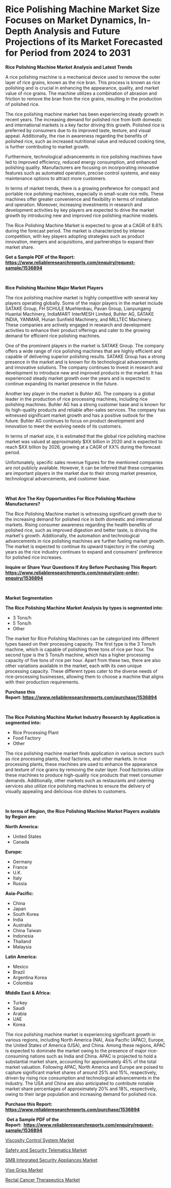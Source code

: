 <p><h1>Rice Polishing Machine Market Size Focuses on Market Dynamics, In-Depth Analysis and Future Projections of its Market Forecasted for Period from 2024 to 2031</h1></p><p><strong>Rice Polishing Machine Market Analysis and Latest Trends</strong></p>
<p><p>A rice polishing machine is a mechanical device used to remove the outer layer of rice grains, known as the rice bran. This process is known as rice polishing and is crucial in enhancing the appearance, quality, and market value of rice grains. The machine utilizes a combination of abrasion and friction to remove the bran from the rice grains, resulting in the production of polished rice.</p><p>The rice polishing machine market has been experiencing steady growth in recent years. The increasing demand for polished rice from both domestic and international markets is a key factor driving this growth. Polished rice is preferred by consumers due to its improved taste, texture, and visual appeal. Additionally, the rise in awareness regarding the benefits of polished rice, such as increased nutritional value and reduced cooking time, is further contributing to market growth.</p><p>Furthermore, technological advancements in rice polishing machines have led to improved efficiency, reduced energy consumption, and enhanced polishing quality. Manufacturers are focusing on incorporating innovative features such as automated operation, precise control systems, and easy maintenance options to attract more customers.</p><p>In terms of market trends, there is a growing preference for compact and portable rice polishing machines, especially in small-scale rice mills. These machines offer greater convenience and flexibility in terms of installation and operation. Moreover, increasing investments in research and development activities by key players are expected to drive the market growth by introducing new and improved rice polishing machine models.</p><p>The Rice Polishing Machine Market is expected to grow at a CAGR of 8.6% during the forecast period. The market is characterized by intense competition, with key players adopting strategies such as product innovation, mergers and acquisitions, and partnerships to expand their market share.</p></p>
<p><strong>Get a Sample PDF of the Report:&nbsp; <a href="https://www.reliableresearchreports.com/enquiry/request-sample/1536894">https://www.reliableresearchreports.com/enquiry/request-sample/1536894</a></strong></p>
<p>&nbsp;</p>
<p><strong>Rice Polishing Machine Major Market Players</strong></p>
<p><p>The rice polishing machine market is highly competitive with several key players operating globally. Some of the major players in the market include SATAKE Group, FH SCHULE Muehlenbau, Pavan Group, Lianyungang Huantai Machinery, IndiaMART InterMESH Limited, Buhler AG, SATAKE INDIA, YANMAR, Hunan Sunfield Machinery, and MILLTEC Machinery. These companies are actively engaged in research and development activities to enhance their product offerings and cater to the growing demand for efficient rice polishing machines.</p><p>One of the prominent players in the market is SATAKE Group. The company offers a wide range of rice polishing machines that are highly efficient and capable of delivering superior polishing results. SATAKE Group has a strong presence in the market and is known for its technological advancements and innovative solutions. The company continues to invest in research and development to introduce new and improved products in the market. It has experienced steady market growth over the years and is expected to continue expanding its market presence in the future.</p><p>Another key player in the market is Buhler AG. The company is a global leader in the production of rice processing machines, including rice polishing machines. Buhler AG has a strong customer base and is known for its high-quality products and reliable after-sales services. The company has witnessed significant market growth and has a positive outlook for the future. Buhler AG continues to focus on product development and innovation to meet the evolving needs of its customers.</p><p>In terms of market size, it is estimated that the global rice polishing machine market was valued at approximately $XX billion in 2020 and is expected to reach $XX billion by 2026, growing at a CAGR of XX% during the forecast period.</p><p>Unfortunately, specific sales revenue figures for the mentioned companies are not publicly available. However, it can be inferred that these companies are important players in the market due to their strong market presence, technological advancements, and customer base.</p></p>
<p>&nbsp;</p>
<p><strong>What Are The Key Opportunities For Rice Polishing Machine Manufacturers?</strong></p>
<p><p>The Rice Polishing Machine market is witnessing significant growth due to the increasing demand for polished rice in both domestic and international markets. Rising consumer awareness regarding the health benefits of polished rice, such as improved digestion and better taste, is driving the market's growth. Additionally, the automation and technological advancements in rice polishing machines are further fueling market growth. The market is expected to continue its upward trajectory in the coming years as the rice industry continues to expand and consumers' preference for polished rice increases.</p></p>
<p><strong>Inquire or Share Your Questions If Any Before Purchasing This Report: <a href="https://www.reliableresearchreports.com/enquiry/pre-order-enquiry/1536894">https://www.reliableresearchreports.com/enquiry/pre-order-enquiry/1536894</a></strong></p>
<p>&nbsp;</p>
<p><strong>Market Segmentation</strong></p>
<p><strong>The Rice Polishing Machine Market Analysis by types is segmented into:</strong></p>
<p><ul><li>3 Tons/h</li><li>5 Tons/h</li><li>Other</li></ul></p>
<p><p>The market for Rice Polishing Machines can be categorized into different types based on their processing capacity. The first type is the 3 Tons/h machine, which is capable of polishing three tons of rice per hour. The second type is the 5 Tons/h machine, which has a higher processing capacity of five tons of rice per hour. Apart from these two, there are also other variations available in the market, each with its own unique processing capacity. These different types cater to the diverse needs of rice-processing businesses, allowing them to choose a machine that aligns with their production requirements.</p></p>
<p><strong>Purchase this Report:&nbsp;<a href="https://www.reliableresearchreports.com/purchase/1536894">https://www.reliableresearchreports.com/purchase/1536894</a></strong></p>
<p>&nbsp;</p>
<p><strong>The Rice Polishing Machine Market Industry Research by Application is segmented into:</strong></p>
<p><ul><li>Rice Processing Plant</li><li>Food Factory</li><li>Other</li></ul></p>
<p><p>The rice polishing machine market finds application in various sectors such as rice processing plants, food factories, and other markets. In rice processing plants, these machines are used to enhance the appearance and texture of rice grains by removing the outer layer. Food factories utilize these machines to produce high-quality rice products that meet consumer demands. Additionally, other markets such as restaurants and catering services also utilize rice polishing machines to ensure the delivery of visually appealing and delicious rice dishes to customers.</p></p>
<p>&nbsp;</p>
<p><strong>In terms of Region, the Rice Polishing Machine Market Players available by Region are:</strong></p>
<p>
    <p> <strong> North America: </strong>
        <ul>
            <li>United States</li>
            <li>Canada</li>
        </ul>
        </p> 
    <p> <strong> Europe: </strong>
        <ul>
            <li>Germany</li>
            <li>France</li>
            <li>U.K.</li>
            <li>Italy</li>
            <li>Russia</li>
        </ul>
        </p> 
    <p> <strong> Asia-Pacific: </strong>
        <ul>
            <li>China</li>
            <li>Japan</li>
            <li>South Korea</li>
            <li>India</li>
            <li>Australia</li>
            <li>China Taiwan</li>
            <li>Indonesia</li>
            <li>Thailand</li>
            <li>Malaysia</li>
        </ul>
        </p> 
    <p> <strong> Latin America: </strong>
        <ul>
            <li>Mexico</li>
            <li>Brazil</li>
            <li>Argentina Korea</li>
            <li>Colombia</li>
        </ul>
        </p> 
    <p> <strong> Middle East & Africa: </strong>
        <ul>
            <li>Turkey</li>
            <li>Saudi</li>
            <li>Arabia</li>
            <li>UAE</li>
            <li>Korea</li>
        </ul>
    </p>
    </p>
<p><p>The rice polishing machine market is experiencing significant growth in various regions, including North America (NA), Asia Pacific (APAC), Europe, the United States of America (USA), and China. Among these regions, APAC is expected to dominate the market owing to the presence of major rice-consuming nations such as India and China. APAC is projected to hold a substantial market share, accounting for approximately 45% of the total market valuation. Following APAC, North America and Europe are poised to capture significant market shares of around 25% and 15%, respectively, driven by rising rice consumption and technological advancements in the industry. The USA and China are also anticipated to contribute notable market share percentages of approximately 20% and 18%, respectively, owing to their large population and increasing demand for polished rice.</p></p>
<p><strong>Purchase this Report: <a href="https://www.reliableresearchreports.com/purchase/1536894">https://www.reliableresearchreports.com/purchase/1536894</a></strong></p>
<p>&nbsp;<strong>Get a Sample PDF of the Report:&nbsp;&nbsp;<a href="https://www.reliableresearchreports.com/enquiry/request-sample/1536894">https://www.reliableresearchreports.com/enquiry/request-sample/1536894</a></strong></p>
<p><strong></strong></p>
<p><p><a href="https://github.com/kosella/Market-Research-Report-List-1/blob/main/viscosity-control-system-market.md">Viscosity Control System Market</a></p><p><a href="https://medium.com/@ameliahaleyi77567/safety-and-security-telematics-market-size-reveals-the-best-marketing-channels-in-global-industry-d19e67b3e0ee">Safety and Security Telematics Market</a></p><p><a href="https://medium.com/@ameliahaleyi77567/smb-integrated-security-appliances-market-trends-and-market-analysis-forecasted-for-period-e2c1ca6de427">SMB Integrated Security Appliances Market</a></p><p><a href="https://github.com/arionmp/Market-Research-Report-List-1/blob/main/vise-grips-market.md">Vise Grips Market</a></p><p><a href="https://medium.com/@ameliahaleyi77567/rectal-cancer-therapeutics-market-furnishes-information-on-market-share-market-trends-and-market-b9a089df8925">Rectal Cancer Therapeutics Market</a></p></p>